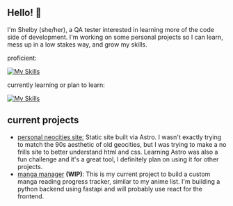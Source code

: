 ## Hello! 👋

I'm Shelby (she/her), a QA tester interested in learning more of the code side of development. I'm working on some personal projects so I can learn, mess up in a low stakes way, and grow my skills.

proficient: 

[![My Skills](https://skillicons.dev/icons?i=astro,css,html,git,postman,py,selenium&theme=dark)](https://skillicons.dev)

currently learning or plan to learn:

[![My Skills](https://skillicons.dev/icons?i=js,ts,react&theme=dark)](https://skillicons.dev)


## current projects

- [personal neocities site:](https://github.com/panasonic-hum/astro_neocities) Static site built via Astro. I wasn't exactly trying to match the 90s aesthetic of old geocities, but I was trying to make a no frills site to better understand html and css. Learning Astro was also a fun challenge and it's a great tool, I definitely plan on using it for other projects.
- [manga manager](https://github.com/panasonic-hum/manga_manager) **(WIP)**: This is my current project to build a custom manga reading progress tracker, similar to my anime list. I'm building a python backend using fastapi and will probably use react for the frontend.

